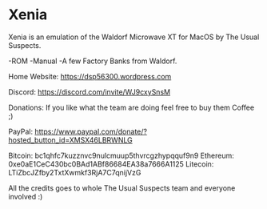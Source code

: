 # Xenia

Xenia is an emulation of the Waldorf Microwave XT for MacOS by The Usual Suspects.

-ROM
-Manual
-A few Factory Banks from Waldorf.

Home Website:
https://dsp56300.wordpress.com

Discord:
https://discord.com/invite/WJ9cxySnsM

Donations:
If you like what the team are doing feel free to buy them Coffee ;)

PayPal: https://www.paypal.com/donate/?hosted_button_id=XMSX46LBRWNLG

Bitcoin: bc1qhfc7kuzznvc9nulcmuup5thvrcgzhypqquf9n9
Ethereum: 0xe0aE1CeC430bc0BAd1ABf86684EA38a7666A1125
Litecoin: LTiZbcJZfby2TxtXwmkf3RjA7C7qnijVzG

All the credits goes to whole The Usual Suspects team and everyone involved :)
